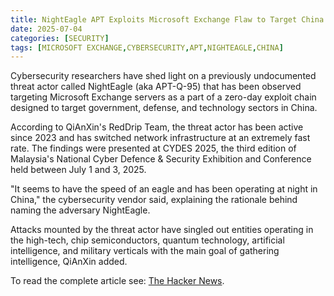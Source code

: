```yaml
---
title: NightEagle APT Exploits Microsoft Exchange Flaw to Target China's Military and Tech Sectors
date: 2025-07-04
categories: [SECURITY]
tags: [MICROSOFT EXCHANGE,CYBERSECURITY,APT,NIGHTEAGLE,CHINA]
---
```


Cybersecurity researchers have shed light on a previously undocumented threat actor called NightEagle (aka APT-Q-95) that has been observed targeting Microsoft Exchange servers as a part of a zero-day exploit chain designed to target government, defense, and technology sectors in China.

According to QiAnXin's RedDrip Team, the threat actor has been active since 2023 and has switched network infrastructure at an extremely fast rate. The findings were presented at CYDES 2025, the third edition of Malaysia's National Cyber Defence & Security Exhibition and Conference held between July 1 and 3, 2025.

"It seems to have the speed of an eagle and has been operating at night in China," the cybersecurity vendor said, explaining the rationale behind naming the adversary NightEagle.

Attacks mounted by the threat actor have singled out entities operating in the high-tech, chip semiconductors, quantum technology, artificial intelligence, and military verticals with the main goal of gathering intelligence, QiAnXin added.

To read the complete article see: [The Hacker News](https://thehackernews.com/2025/07/nighteagle-apt-exploits-microsoft.html).